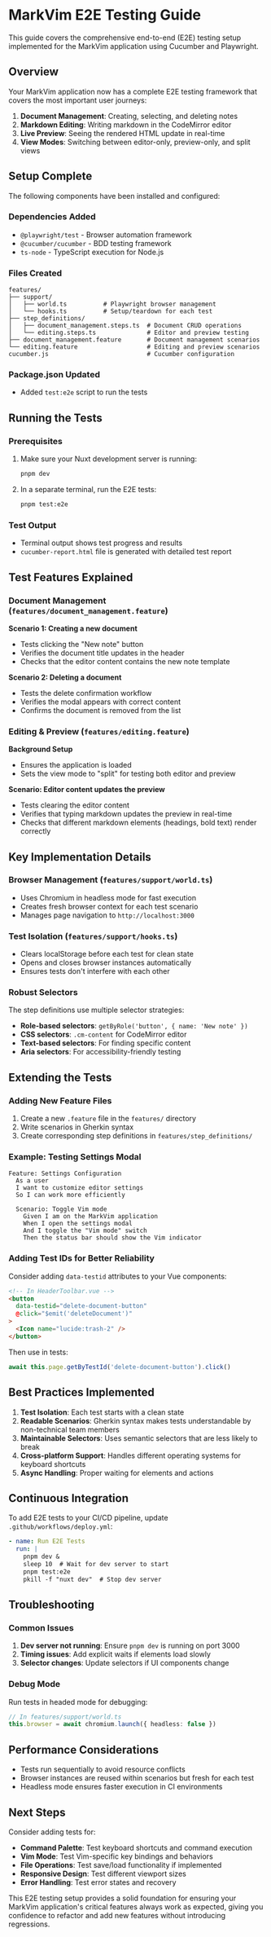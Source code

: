# MarkVim E2E Testing Guide

This guide covers the comprehensive end-to-end (E2E) testing setup implemented for the MarkVim application using Cucumber and Playwright.

## Overview

Your MarkVim application now has a complete E2E testing framework that covers the most important user journeys:

1. **Document Management**: Creating, selecting, and deleting notes
2. **Markdown Editing**: Writing markdown in the CodeMirror editor
3. **Live Preview**: Seeing the rendered HTML update in real-time
4. **View Modes**: Switching between editor-only, preview-only, and split views

## Setup Complete

The following components have been installed and configured:

### Dependencies Added
- `@playwright/test` - Browser automation framework
- `@cucumber/cucumber` - BDD testing framework
- `ts-node` - TypeScript execution for Node.js

### Files Created

```
features/
├── support/
│   ├── world.ts          # Playwright browser management
│   └── hooks.ts          # Setup/teardown for each test
├── step_definitions/
│   ├── document_management.steps.ts  # Document CRUD operations
│   └── editing.steps.ts              # Editor and preview testing
├── document_management.feature       # Document management scenarios
└── editing.feature                   # Editing and preview scenarios
cucumber.js                           # Cucumber configuration
```

### Package.json Updated
- Added `test:e2e` script to run the tests

## Running the Tests

### Prerequisites
1. Make sure your Nuxt development server is running:
   ```bash
   pnpm dev
   ```

2. In a separate terminal, run the E2E tests:
   ```bash
   pnpm test:e2e
   ```

### Test Output
- Terminal output shows test progress and results
- `cucumber-report.html` file is generated with detailed test report

## Test Features Explained

### Document Management (`features/document_management.feature`)

**Scenario 1: Creating a new document**
- Tests clicking the "New note" button
- Verifies the document title updates in the header
- Checks that the editor content contains the new note template

**Scenario 2: Deleting a document**
- Tests the delete confirmation workflow
- Verifies the modal appears with correct content
- Confirms the document is removed from the list

### Editing & Preview (`features/editing.feature`)

**Background Setup**
- Ensures the application is loaded
- Sets the view mode to "split" for testing both editor and preview

**Scenario: Editor content updates the preview**
- Tests clearing the editor content
- Verifies that typing markdown updates the preview in real-time
- Checks that different markdown elements (headings, bold text) render correctly

## Key Implementation Details

### Browser Management (`features/support/world.ts`)
- Uses Chromium in headless mode for fast execution
- Creates fresh browser context for each test scenario
- Manages page navigation to `http://localhost:3000`

### Test Isolation (`features/support/hooks.ts`)
- Clears localStorage before each test for clean state
- Opens and closes browser instances automatically
- Ensures tests don't interfere with each other

### Robust Selectors
The step definitions use multiple selector strategies:
- **Role-based selectors**: `getByRole('button', { name: 'New note' })`
- **CSS selectors**: `.cm-content` for CodeMirror editor
- **Text-based selectors**: For finding specific content
- **Aria selectors**: For accessibility-friendly testing

## Extending the Tests

### Adding New Feature Files
1. Create a new `.feature` file in the `features/` directory
2. Write scenarios in Gherkin syntax
3. Create corresponding step definitions in `features/step_definitions/`

### Example: Testing Settings Modal
```gherkin
Feature: Settings Configuration
  As a user
  I want to customize editor settings
  So I can work more efficiently

  Scenario: Toggle Vim mode
    Given I am on the MarkVim application
    When I open the settings modal
    And I toggle the "Vim mode" switch
    Then the status bar should show the Vim indicator
```

### Adding Test IDs for Better Reliability
Consider adding `data-testid` attributes to your Vue components:

```html
<!-- In HeaderToolbar.vue -->
<button
  data-testid="delete-document-button"
  @click="$emit('deleteDocument')"
>
  <Icon name="lucide:trash-2" />
</button>
```

Then use in tests:
```typescript
await this.page.getByTestId('delete-document-button').click()
```

## Best Practices Implemented

1. **Test Isolation**: Each test starts with a clean state
2. **Readable Scenarios**: Gherkin syntax makes tests understandable by non-technical team members
3. **Maintainable Selectors**: Uses semantic selectors that are less likely to break
4. **Cross-platform Support**: Handles different operating systems for keyboard shortcuts
5. **Async Handling**: Proper waiting for elements and actions

## Continuous Integration

To add E2E tests to your CI/CD pipeline, update `.github/workflows/deploy.yml`:

```yaml
- name: Run E2E Tests
  run: |
    pnpm dev &
    sleep 10  # Wait for dev server to start
    pnpm test:e2e
    pkill -f "nuxt dev"  # Stop dev server
```

## Troubleshooting

### Common Issues

1. **Dev server not running**: Ensure `pnpm dev` is running on port 3000
2. **Timing issues**: Add explicit waits if elements load slowly
3. **Selector changes**: Update selectors if UI components change

### Debug Mode
Run tests in headed mode for debugging:
```typescript
// In features/support/world.ts
this.browser = await chromium.launch({ headless: false })
```

## Performance Considerations

- Tests run sequentially to avoid resource conflicts
- Browser instances are reused within scenarios but fresh for each test
- Headless mode ensures faster execution in CI environments

## Next Steps

Consider adding tests for:
- **Command Palette**: Test keyboard shortcuts and command execution
- **Vim Mode**: Test Vim-specific key bindings and behaviors
- **File Operations**: Test save/load functionality if implemented
- **Responsive Design**: Test different viewport sizes
- **Error Handling**: Test error states and recovery

This E2E testing setup provides a solid foundation for ensuring your MarkVim application's critical features always work as expected, giving you confidence to refactor and add new features without introducing regressions.
